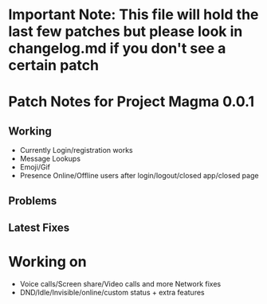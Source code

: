 
# Important Note: This file will hold the last few patches but please look in changelog.md if you don't see a certain patch
# Patch Notes for Project Magma 0.0.1
## Working
* Currently Login/registration works
* Message Lookups
* Emoji/Gif
* Presence Online/Offline users after login/logout/closed app/closed page

## Problems

## Latest Fixes

# Working on
* Voice calls/Screen share/Video calls and more Network fixes
* DND/Idle/Invisible/online/custom status + extra features 
